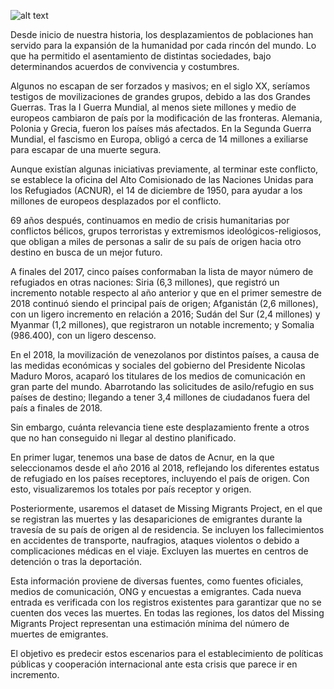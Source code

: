 
![alt text](https://vid.alarabiya.net/images/2018/09/11/dde1512f-9231-4833-ade7-32a82be2d88c/dde1512f-9231-4833-ade7-32a82be2d88c_16x9_788x442.jpg)

Desde inicio de nuestra historia, los desplazamientos de poblaciones han servido para la expansión de la humanidad por cada rincón del mundo. Lo que ha permitido el asentamiento de distintas sociedades, bajo determinandos acuerdos de convivencia y costumbres.

Algunos no escapan de ser forzados y masivos; en el siglo XX, seríamos testigos de movilizaciones de grandes grupos, debido a las dos Grandes Guerras. Tras la I Guerra Mundial, al menos siete millones y medio de europeos cambiaron de país por la modificación de las fronteras. Alemania, Polonia y Grecia, fueron los países más afectados. En la  Segunda Guerra Mundial, el fascismo en Europa, obligó a cerca de 14 millones a exiliarse para escapar de una muerte segura.

Aunque existían algunas iniciativas previamente, al terminar este conflicto, se establece la oficina del Alto Comisionado de las Naciones Unidas para los Refugiados (ACNUR), el 14 de diciembre de 1950, para ayudar a los millones de europeos desplazados por el conflicto.

69 años después, continuamos en medio de crisis humanitarias por conflictos bélicos, grupos terroristas y extremismos ideológicos-religiosos, que obligan a miles de personas a salir de su país de origen hacia otro destino en busca de un mejor futuro.

A finales del 2017, cinco países conformaban la lista de mayor número de refugiados en otras naciones: Siria (6,3 millones), que registró un incremento notable respecto al año anterior y que en el primer semestre de 2018 continuó siendo el principal país de origen; Afganistán (2,6 millones), con un ligero incremento en relación a 2016; Sudán del Sur (2,4 millones) y Myanmar (1,2 millones), que registraron un notable incremento; y Somalia (986.400), con un ligero descenso.

En el 2018, la movilización de venezolanos por distintos países, a causa de las medidas económicas y sociales del gobierno del Presidente Nicolas Maduro Moros, acaparó los titulares de los medios de comunicación en gran parte del mundo. Abarrotando las solicitudes de asilo/refugio en sus países de destino; llegando a tener 3,4 millones de ciudadanos fuera del país a finales de 2018.

Sin embargo, cuánta relevancia tiene este desplazamiento frente a otros que no han conseguido ni llegar al destino planificado.

En primer lugar, tenemos una base de datos de Acnur, en la que seleccionamos desde el año 2016 al 2018, reflejando los diferentes estatus de refugiado en los países receptores, incluyendo el país de origen. Con esto, visualizaremos los totales por país receptor y origen.

Posteriormente, usaremos el dataset de Missing Migrants Project, en el que se registran las muertes y las desapariciones de emigrantes durante la travesía de su país de origen al de residencia. Se incluyen los fallecimientos en accidentes de transporte, naufragios, ataques violentos o debido a complicaciones médicas en el viaje. Excluyen las muertes en centros de detención o tras la deportación.

Esta información proviene de diversas fuentes, como fuentes oficiales, medios de comunicación, ONG y encuestas a emigrantes. Cada nueva entrada es verificada con los registros existentes para garantizar que no se cuenten dos veces las muertes. En todas las regiones, los datos del Missing Migrants Project representan una estimación mínima del número de muertes de emigrantes.

El objetivo es predecir estos escenarios para el establecimiento de políticas públicas y cooperación internacional ante esta crisis que parece ir en incremento.
